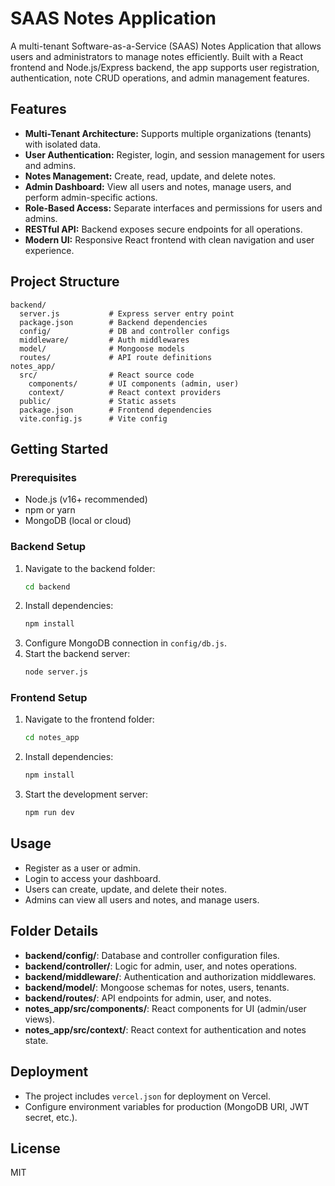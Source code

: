 # SAAS Notes Application

A multi-tenant Software-as-a-Service (SAAS) Notes Application that allows users and administrators to manage notes efficiently. Built with a React frontend and Node.js/Express backend, the app supports user registration, authentication, note CRUD operations, and admin management features.

## Features

- **Multi-Tenant Architecture:** Supports multiple organizations (tenants) with isolated data.
- **User Authentication:** Register, login, and session management for users and admins.
- **Notes Management:** Create, read, update, and delete notes.
- **Admin Dashboard:** View all users and notes, manage users, and perform admin-specific actions.
- **Role-Based Access:** Separate interfaces and permissions for users and admins.
- **RESTful API:** Backend exposes secure endpoints for all operations.
- **Modern UI:** Responsive React frontend with clean navigation and user experience.

## Project Structure

```
backend/
  server.js           # Express server entry point
  package.json        # Backend dependencies
  config/             # DB and controller configs
  middleware/         # Auth middlewares
  model/              # Mongoose models
  routes/             # API route definitions
notes_app/
  src/                # React source code
    components/       # UI components (admin, user)
    context/          # React context providers
  public/             # Static assets
  package.json        # Frontend dependencies
  vite.config.js      # Vite config
```

## Getting Started

### Prerequisites
- Node.js (v16+ recommended)
- npm or yarn
- MongoDB (local or cloud)

### Backend Setup
1. Navigate to the backend folder:
   ```sh
   cd backend
   ```
2. Install dependencies:
   ```sh
   npm install
   ```
3. Configure MongoDB connection in `config/db.js`.
4. Start the backend server:
   ```sh
   node server.js
   ```

### Frontend Setup
1. Navigate to the frontend folder:
   ```sh
   cd notes_app
   ```
2. Install dependencies:
   ```sh
   npm install
   ```
3. Start the development server:
   ```sh
   npm run dev
   ```

## Usage
- Register as a user or admin.
- Login to access your dashboard.
- Users can create, update, and delete their notes.
- Admins can view all users and notes, and manage users.

## Folder Details
- **backend/config/**: Database and controller configuration files.
- **backend/controller/**: Logic for admin, user, and notes operations.
- **backend/middleware/**: Authentication and authorization middlewares.
- **backend/model/**: Mongoose schemas for notes, users, tenants.
- **backend/routes/**: API endpoints for admin, user, and notes.
- **notes_app/src/components/**: React components for UI (admin/user views).
- **notes_app/src/context/**: React context for authentication and notes state.

## Deployment
- The project includes `vercel.json` for deployment on Vercel.
- Configure environment variables for production (MongoDB URI, JWT secret, etc.).

## License
MIT

